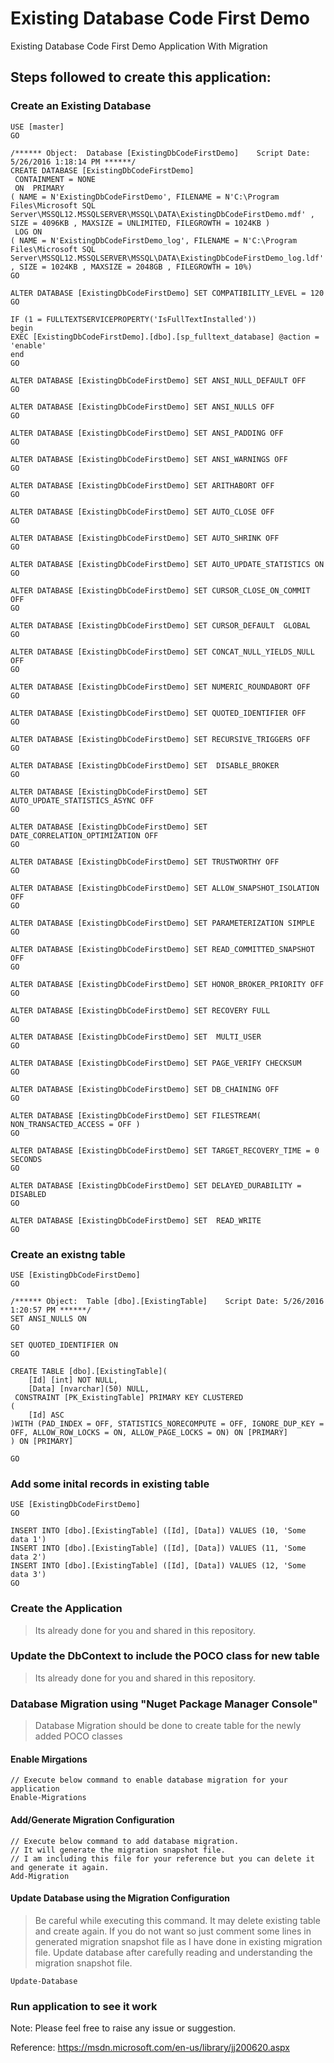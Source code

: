 # Existing Database Code First Demo
Existing Database Code First Demo Application With Migration

## Steps followed to create this application:

### Create an Existing Database
```
USE [master]
GO

/****** Object:  Database [ExistingDbCodeFirstDemo]    Script Date: 5/26/2016 1:18:14 PM ******/
CREATE DATABASE [ExistingDbCodeFirstDemo]
 CONTAINMENT = NONE
 ON  PRIMARY 
( NAME = N'ExistingDbCodeFirstDemo', FILENAME = N'C:\Program Files\Microsoft SQL Server\MSSQL12.MSSQLSERVER\MSSQL\DATA\ExistingDbCodeFirstDemo.mdf' , SIZE = 4096KB , MAXSIZE = UNLIMITED, FILEGROWTH = 1024KB )
 LOG ON 
( NAME = N'ExistingDbCodeFirstDemo_log', FILENAME = N'C:\Program Files\Microsoft SQL Server\MSSQL12.MSSQLSERVER\MSSQL\DATA\ExistingDbCodeFirstDemo_log.ldf' , SIZE = 1024KB , MAXSIZE = 2048GB , FILEGROWTH = 10%)
GO

ALTER DATABASE [ExistingDbCodeFirstDemo] SET COMPATIBILITY_LEVEL = 120
GO

IF (1 = FULLTEXTSERVICEPROPERTY('IsFullTextInstalled'))
begin
EXEC [ExistingDbCodeFirstDemo].[dbo].[sp_fulltext_database] @action = 'enable'
end
GO

ALTER DATABASE [ExistingDbCodeFirstDemo] SET ANSI_NULL_DEFAULT OFF 
GO

ALTER DATABASE [ExistingDbCodeFirstDemo] SET ANSI_NULLS OFF 
GO

ALTER DATABASE [ExistingDbCodeFirstDemo] SET ANSI_PADDING OFF 
GO

ALTER DATABASE [ExistingDbCodeFirstDemo] SET ANSI_WARNINGS OFF 
GO

ALTER DATABASE [ExistingDbCodeFirstDemo] SET ARITHABORT OFF 
GO

ALTER DATABASE [ExistingDbCodeFirstDemo] SET AUTO_CLOSE OFF 
GO

ALTER DATABASE [ExistingDbCodeFirstDemo] SET AUTO_SHRINK OFF 
GO

ALTER DATABASE [ExistingDbCodeFirstDemo] SET AUTO_UPDATE_STATISTICS ON 
GO

ALTER DATABASE [ExistingDbCodeFirstDemo] SET CURSOR_CLOSE_ON_COMMIT OFF 
GO

ALTER DATABASE [ExistingDbCodeFirstDemo] SET CURSOR_DEFAULT  GLOBAL 
GO

ALTER DATABASE [ExistingDbCodeFirstDemo] SET CONCAT_NULL_YIELDS_NULL OFF 
GO

ALTER DATABASE [ExistingDbCodeFirstDemo] SET NUMERIC_ROUNDABORT OFF 
GO

ALTER DATABASE [ExistingDbCodeFirstDemo] SET QUOTED_IDENTIFIER OFF 
GO

ALTER DATABASE [ExistingDbCodeFirstDemo] SET RECURSIVE_TRIGGERS OFF 
GO

ALTER DATABASE [ExistingDbCodeFirstDemo] SET  DISABLE_BROKER 
GO

ALTER DATABASE [ExistingDbCodeFirstDemo] SET AUTO_UPDATE_STATISTICS_ASYNC OFF 
GO

ALTER DATABASE [ExistingDbCodeFirstDemo] SET DATE_CORRELATION_OPTIMIZATION OFF 
GO

ALTER DATABASE [ExistingDbCodeFirstDemo] SET TRUSTWORTHY OFF 
GO

ALTER DATABASE [ExistingDbCodeFirstDemo] SET ALLOW_SNAPSHOT_ISOLATION OFF 
GO

ALTER DATABASE [ExistingDbCodeFirstDemo] SET PARAMETERIZATION SIMPLE 
GO

ALTER DATABASE [ExistingDbCodeFirstDemo] SET READ_COMMITTED_SNAPSHOT OFF 
GO

ALTER DATABASE [ExistingDbCodeFirstDemo] SET HONOR_BROKER_PRIORITY OFF 
GO

ALTER DATABASE [ExistingDbCodeFirstDemo] SET RECOVERY FULL 
GO

ALTER DATABASE [ExistingDbCodeFirstDemo] SET  MULTI_USER 
GO

ALTER DATABASE [ExistingDbCodeFirstDemo] SET PAGE_VERIFY CHECKSUM  
GO

ALTER DATABASE [ExistingDbCodeFirstDemo] SET DB_CHAINING OFF 
GO

ALTER DATABASE [ExistingDbCodeFirstDemo] SET FILESTREAM( NON_TRANSACTED_ACCESS = OFF ) 
GO

ALTER DATABASE [ExistingDbCodeFirstDemo] SET TARGET_RECOVERY_TIME = 0 SECONDS 
GO

ALTER DATABASE [ExistingDbCodeFirstDemo] SET DELAYED_DURABILITY = DISABLED 
GO

ALTER DATABASE [ExistingDbCodeFirstDemo] SET  READ_WRITE 
GO
```

### Create an existng table

```
USE [ExistingDbCodeFirstDemo]
GO

/****** Object:  Table [dbo].[ExistingTable]    Script Date: 5/26/2016 1:20:57 PM ******/
SET ANSI_NULLS ON
GO

SET QUOTED_IDENTIFIER ON
GO

CREATE TABLE [dbo].[ExistingTable](
    [Id] [int] NOT NULL,
    [Data] [nvarchar](50) NULL,
 CONSTRAINT [PK_ExistingTable] PRIMARY KEY CLUSTERED 
(
    [Id] ASC
)WITH (PAD_INDEX = OFF, STATISTICS_NORECOMPUTE = OFF, IGNORE_DUP_KEY = OFF, ALLOW_ROW_LOCKS = ON, ALLOW_PAGE_LOCKS = ON) ON [PRIMARY]
) ON [PRIMARY]

GO
```
### Add some inital records in existing table
```
USE [ExistingDbCodeFirstDemo]
GO

INSERT INTO [dbo].[ExistingTable] ([Id], [Data]) VALUES (10, 'Some data 1')
INSERT INTO [dbo].[ExistingTable] ([Id], [Data]) VALUES (11, 'Some data 2')
INSERT INTO [dbo].[ExistingTable] ([Id], [Data]) VALUES (12, 'Some data 3')
GO
```

### Create the Application
> Its already done for you and shared in this repository.

### Update the DbContext to include the POCO class for new table
> Its already done for you and shared in this repository.
### Database Migration using "Nuget Package Manager Console"
> Database Migration should be done to create table for the newly added POCO classes
#### Enable Mirgations
```
// Execute below command to enable database migration for your application
Enable-Migrations
```
#### Add/Generate Migration Configuration
```
// Execute below command to add database migration.
// It will generate the migration snapshot file.
// I am including this file for your reference but you can delete it and generate it again.
Add-Migration
```
#### Update Database using the Migration Configuration
> Be careful while executing this command.
> It may delete existing table and create again.
> If you do not want so just comment some lines in generated migration snapshot file as I have done in existing migration file.
> Update database after carefully reading and understanding the migration snapshot file.

```
Update-Database
```
### Run application to see it work

Note: Please feel free to raise any issue or suggestion.

Reference: https://msdn.microsoft.com/en-us/library/jj200620.aspx

